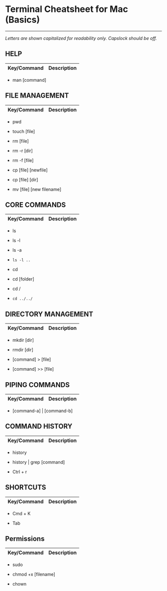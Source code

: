 # Terminal Cheatsheet for Mac (Basics)

------------

_Letters are shown capitalized for readability only._  _Capslock should be off._
## HELP

| Key/Command | Description |
| ----------- | ----------- |
* man [command]

## FILE MANAGEMENT

| Key/Command | Description |
| ----------- | ----------- |
* pwd

* touch [file]

* rm [file]
* rm -r [dir]

* rm -f [file]

* cp [file] [newfile]

* cp [file] [dir]

* mv [file] [new filename]


## CORE COMMANDS

| Key/Command | Description |
| ----------- | ----------- |
* ls

* ls -l

* ls -a

* `ls -l ..`

* cd

* cd [folder]

* cd /  

* `cd ../../`


## DIRECTORY MANAGEMENT

| Key/Command | Description |
| ----------- | ----------- |
* mkdir [dir]

* rmdir [dir]

* [command] > [file]

* [command] >> [file]


## PIPING COMMANDS

| Key/Command | Description |
| ----------- | ----------- |

* [command-a] | [command-b]


## COMMAND HISTORY

| Key/Command | Description |
| ----------- | ----------- |
* history

* history \| grep [command]

* Ctrl + r


## SHORTCUTS

| Key/Command | Description |
| ----------- | ----------- |
* Cmd + K

* Tab


## Permissions

| Key/Command | Description |
| ----------- | ----------- |
* sudo

* chmod +x [filename]

* chown

